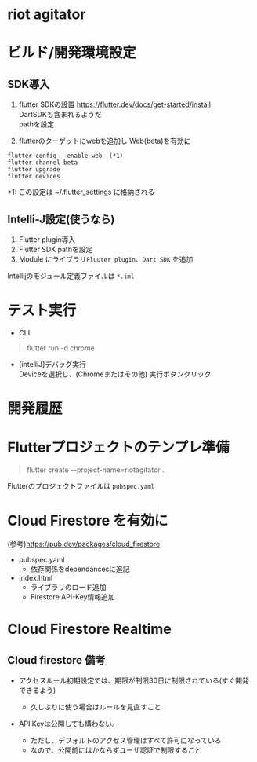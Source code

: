 # riot agitator


# ビルド/開発環境設定
## SDK導入

1. flutter SDKの設置
  https://flutter.dev/docs/get-started/install  
  DartSDKも含まれるようだ  
  pathを設定
  
2. flutterのターゲットにwebを追加し Web(beta)を有効に
```
flutter config --enable-web  (*1)
flutter channel beta
flutter upgrade  
flutter devices
```                   
*1: この設定は ~/.flutter_settings に格納される


## Intelli-J設定(使うなら)
1. Flutter plugin導入
2. Flutter SDK pathを設定
3. Module にライブラリ`Fluuter plugin`、`Dart SDK` を追加

Intellijのモジュール定義ファイルは `*.iml` 

# テスト実行
- CLI
> flutter run -d chrome

- [intelliJ]デバッグ実行  
Deviceを選択し、(Chromeまたはその他)
実行ボタンクリック

# 開発履歴
# Flutterプロジェクトのテンプレ準備
> flutter create --project-name=riotagitator .

Flutterのプロジェクトファイルは `pubspec.yaml`

# Cloud Firestore を有効に
(参考)https://pub.dev/packages/cloud_firestore
- pubspec.yaml
  - 依存関係をdependancesに追記
- index.html
  - ライブラリのロード追加
  - Firestore API-Key情報追加

# Cloud Firestore Realtime


## Cloud firestore 備考
- アクセスルール初期設定では、期限が制限30日に制限されている(すぐ開発できるよう)
  - 久しぶりに使う場合はルールを見直すこと

- API Keyは公開しても構わない。
  - ただし、デフォルトのアクセス管理はすべて許可になっている
  - なので、公開前にはかならずユーザ認証で制限すること
  
